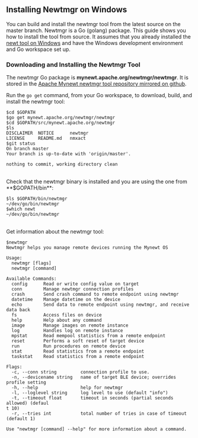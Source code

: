 ## Installing Newtmgr on Windows
You can build and install the newtmgr tool from the latest source on the master branch.  Newtmgr is a Go (golang) package.  This guide shows you how to install the tool from source. It assumes that you already installed the [newt tool on Windows](/newt/install/newt_windows/) and have the Windows development environment and Go workspace set up.

### Downloading and Installing the Newtmgr Tool
The newtmgr Go package is **mynewt.apache.org/newtmgr/newtmgr**. It is stored in the [Apache Mynewt newtmgr tool repository mirrored on github](https://github.com/apache/incubator-mynewt-newtmgr).


Run the `go get` command, from your Go workspace, to download, build, and install the newtmgr tool:

```no-highlight
$cd $GOPATH
$go get mynewt.apache.org/newtmgr/newtmgr
$cd $GOPATH/src/mynewt.apache.org/newtmgr
$ls
DISCLAIMER	NOTICE		newtmgr
LICENSE		README.md	nmxact
$git status
On branch master
Your branch is up-to-date with 'origin/master'.

nothing to commit, working directory clean
```
<br>
Check that the newtmgr binary is installed and you are using the one from **$GOPATH/bin**:

```no-highlight
$ls $GOPATH/bin/newtmgr
~/dev/go/bin/newtmgr
$which newt
~/dev/go/bin/newtmgr
```
<br>
Get information about the newtmgr tool:

```no-highlight
$newtmgr
Newtmgr helps you manage remote devices running the Mynewt OS

Usage:
  newtmgr [flags]
  newtmgr [command]

Available Commands:
  config      Read or write config value on target
  conn        Manage newtmgr connection profiles
  crash       Send crash command to remote endpoint using newtmgr
  datetime    Manage datetime on the device
  echo        Send data to remote endpoint using newtmgr, and receive data back
  fs          Access files on device
  help        Help about any command
  image       Manage images on remote instance
  log         Handles log on remote instance
  mpstat      Read mempool statistics from a remote endpoint
  reset       Performs a soft reset of target device
  run         Run procedures on remote device
  stat        Read statistics from a remote endpoint
  taskstat    Read statistics from a remote endpoint

Flags:
  -c, --conn string         connection profile to use.
  -n, --devicename string   name of target BLE device; overrides profile setting
  -h, --help                help for newtmgr
  -l, --loglevel string     log level to use (default "info")
  -t, --timeout float       timeout in seconds (partial seconds allowed) (defaul                                                                                               t 10)
  -r, --tries int           total number of tries in case of timeout (default 1)

Use "newtmgr [command] --help" for more information about a command.
```
